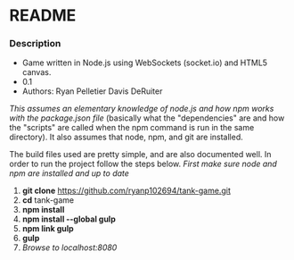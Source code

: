 # README #

### Description ###

* Game written in Node.js using WebSockets (socket.io) and HTML5 canvas.
* 0.1
* Authors:
	Ryan Pelletier
	Davis DeRuiter


*This assumes an elementary knowledge of node.js and how npm works with the package.json file* (basically what the "dependencies" are and how the "scripts" are called when the npm command is run in the same directory). It also assumes that node, npm, and git are installed.

The build files used are pretty simple, and are also documented well. In order to run the project follow the steps below. *First make sure node and npm are installed and up to date*

1.  **git clone** https://github.com/ryanp102694/tank-game.git
1.  **cd** tank-game
1.  **npm install**
1.  **npm install --global gulp**
1.  **npm link gulp**
1.  **gulp**
1.  *Browse to localhost:8080*

